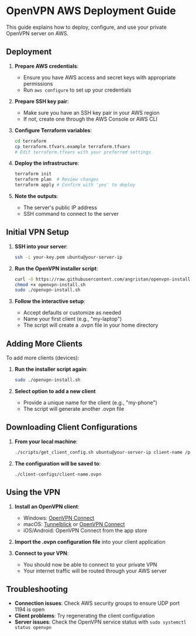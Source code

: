 # OpenVPN AWS Deployment Guide

This guide explains how to deploy, configure, and use your private OpenVPN server on AWS.

## Deployment

1. **Prepare AWS credentials**:
   - Ensure you have AWS access and secret keys with appropriate permissions
   - Run `aws configure` to set up your credentials

2. **Prepare SSH key pair**:
   - Make sure you have an SSH key pair in your AWS region
   - If not, create one through the AWS Console or AWS CLI

3. **Configure Terraform variables**:
   ```bash
   cd terraform
   cp terraform.tfvars.example terraform.tfvars
   # Edit terraform.tfvars with your preferred settings
   ```

4. **Deploy the infrastructure**:
   ```bash
   terraform init
   terraform plan  # Review changes
   terraform apply # Confirm with 'yes' to deploy
   ```

5. **Note the outputs**:
   - The server's public IP address
   - SSH command to connect to the server

## Initial VPN Setup

1. **SSH into your server**:
   ```bash
   ssh -i your-key.pem ubuntu@your-server-ip
   ```

2. **Run the OpenVPN installer script**:
   ```bash
   curl -O https://raw.githubusercontent.com/angristan/openvpn-install/master/openvpn-install.sh
   chmod +x openvpn-install.sh
   sudo ./openvpn-install.sh
   ```

3. **Follow the interactive setup**:
   - Accept defaults or customize as needed
   - Name your first client (e.g., "my-laptop")
   - The script will create a .ovpn file in your home directory

## Adding More Clients

To add more clients (devices):

1. **Run the installer script again**:
   ```bash
   sudo ./openvpn-install.sh
   ```

2. **Select option to add a new client**
   - Provide a unique name for the client (e.g., "my-phone")
   - The script will generate another .ovpn file

## Downloading Client Configurations

1. **From your local machine**:
   ```bash
   ./scripts/get_client_config.sh ubuntu@your-server-ip client-name /path/to/my-vpn-aws-key.pem
   ```

2. **The configuration will be saved to**:
   ```
   ./client-configs/client-name.ovpn
   ```

## Using the VPN

1. **Install an OpenVPN client**:
   - Windows: [OpenVPN Connect](https://openvpn.net/client/)
   - macOS: [Tunnelblick](https://tunnelblick.net/) or [OpenVPN Connect](https://openvpn.net/client/)
   - iOS/Android: OpenVPN Connect from the app store

2. **Import the .ovpn configuration file** into your client application

3. **Connect to your VPN**:
   - You should now be able to connect to your private VPN
   - Your internet traffic will be routed through your AWS server

## Troubleshooting

- **Connection issues**: Check AWS security groups to ensure UDP port 1194 is open
- **Client problems**: Try regenerating the client configuration
- **Server issues**: Check the OpenVPN service status with `sudo systemctl status openvpn` 